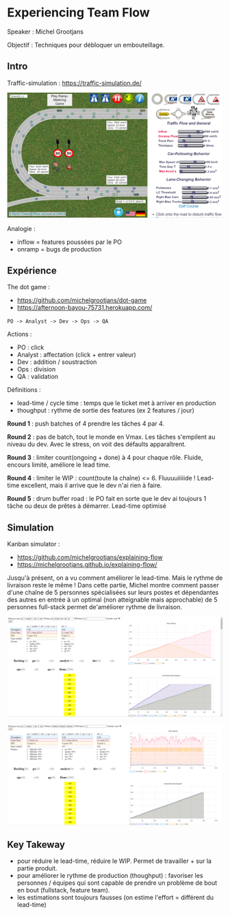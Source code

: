 # Experiencing Team Flow

Speaker : Michel Grootjans

Objectif : Techniques pour débloquer un embouteillage.

## Intro 

Traffic-simulation : https://traffic-simulation.de/

![img.png](traffic-simulation.png)


Analogie : 
- inflow = features poussées par le PO
- onramp = bugs de production

## Expérience

The dot game : 
- https://github.com/michelgrootjans/dot-game
- https://afternoon-bayou-75731.herokuapp.com/

`PO -> Analyst -> Dev -> Ops -> QA`

Actions : 
- PO : click
- Analyst : affectation (click + entrer valeur)
- Dev : addition / soustraction
- Ops : division
- QA : validation

Définitions :
- lead-time / cycle time : temps que le ticket met à arriver en production
- thoughput : rythme de sortie des features (ex 2 features / jour)

**Round 1** : push batches of 4 prendre les tâches 4 par 4.

**Round 2** : pas de batch, tout le monde en Vmax. Les tâches s'empilent au niveau du dev. Avec le stress, on voit des défaults apparaîtrent. 

**Round 3** : limiter count(ongoing + done) à 4 pour chaque rôle. Fluide, encours limité, améliore le lead time.

**Round 4** : limiter le WIP : count(toute la chaîne) <= 6. Fluuuuiiiiide ! Lead-time excellent, mais il arrive que le dev n'ai rien à faire.

**Round 5** : drum buffer road : le PO fait en sorte que le dev ai toujours 1 tâche ou deux de prêtes à démarrer. Lead-time optimisé

## Simulation

Kanban simulator : 
- https://github.com/michelgrootjans/explaining-flow
- https://michelgrootjans.github.io/explaining-flow/

Jusqu'à présent, on a vu comment améliorer le lead-time. Mais le rythme de livraison reste le même ! Dans cette partie, Michel montre comment passer d'une chaîne de 5 personnes spécialisées sur leurs postes et dépendantes des autres en entrée à un optimal (non atteignable mais approchable) de 5 personnes full-stack permet de'améliorer rythme de livraison.

![kanban-simulation](kanban-simulation.png)

![kanban-simulation-fullstack](kanban-simulation-fullstack.png)

## Key Takeway

- pour réduire le lead-time, réduire le WIP. Permet de travailler + sur la partie produit.
- pour améliorer le rythme de production (thoughput) : favoriser les personnes / équipes qui sont capable de prendre un problème de bout en bout (fullstack, feature team).
- les estimations sont toujours fausses (on estime l'effort = différent du lead-time)
